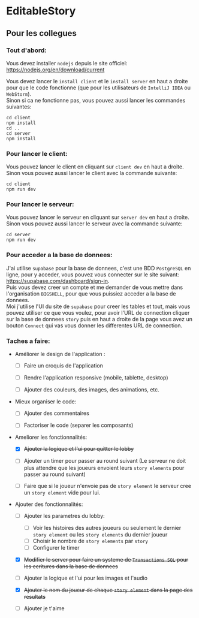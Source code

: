 # EditableStory

## Pour les collegues
### Tout d'abord:

Vous devez installer `nodejs` depuis le site officiel: https://nodejs.org/en/download/current

Vous devez lancer le `install client` et le `install server` en haut a droite pour que le code fonctionne 
(que pour les utilisateurs de `IntelliJ IDEA` ou `WebStorm`).  
Sinon si ca ne fonctionne pas, vous pouvez aussi lancer les commandes suivantes:
    
    cd client 
    npm install
    cd ..
    cd server
    npm install


### Pour lancer le client:
Vous pouvez lancer le client en cliquant sur `client dev` en haut a droite.  
Sinon vous pouvez aussi lancer le client avec la commande suivante:

    cd client
    npm run dev

### Pour lancer le serveur:
Vous pouvez lancer le serveur en cliquant sur `server dev` en haut a droite.
Sinon vous pouvez aussi lancer le serveur avec la commande suivante:

    cd server
    npm run dev


### Pour acceder a la base de donnees:
J'ai utilise `supabase` pour la base de donnees, c'est une BDD `PostgreSQL` en ligne,
pour y acceder, vous pouvez vous connecter sur le site suivant: https://supabase.com/dashboard/sign-in.  
Puis vous devez creer un compte et me demander de vous mettre dans l'organisation `BIGSHELL`, pour que vous puissiez acceder a la base de donnees.  
Moi j'utilise l'UI du site de `supabase` pour creer les tables et tout, mais vous pouvez utiliser ce que vous voulez,
pour avoir l'URL de connection cliquer sur la base de donnees `story` puis en haut a droite de la page vous avez un bouton `Connect` qui vas vous donner les differentes URL de connection.


### Taches a faire:

- Améliorer le design de l'application :
    - [ ] Faire un croquis de l'application
    - [ ] Rendre l'application responsive (mobile, tablette, desktop)
    - [ ] Ajouter des couleurs, des images, des animations, etc.
  

- Mieux organiser le code:
    - [ ] Ajouter des commentaires
    - [ ] Factoriser le code (separer les composants)


- Ameliorer les fonctionnalités:
  - [x] ~~Ajouter la logique et l'ui pour quitter le lobby~~
  - [ ] Ajouter un timer pour passer au round suivant
(Le serveur ne doit plus attendre que les joueurs envoient leurs `story elements` pour passer au round suivant)
  - [ ] Faire que si le joueur n'envoie pas de `story element` le serveur cree un `story element` vide pour lui.

  
- Ajouter des fonctionnalités:
    - [ ] Ajouter les parametres du lobby:
        - [ ] Voir les histoires des autres joueurs ou seulement le dernier `story element` ou les `story elements` du dernier joueur
        - [ ] Choisir le nombre de `story elements` par `story`
        - [ ] Configurer le timer
    - [x] ~~Modifier le server pour faire un systeme de `Transactions SQL` pour les ecritures dans la base de donnees~~
    - [ ] Ajouter la logique et l'ui pour les images et l'audio
    - [x] ~~Ajouter le nom du joueur de chaque `story element` dans la page des resultats~~

    - [ ] Ajouter je t'aime